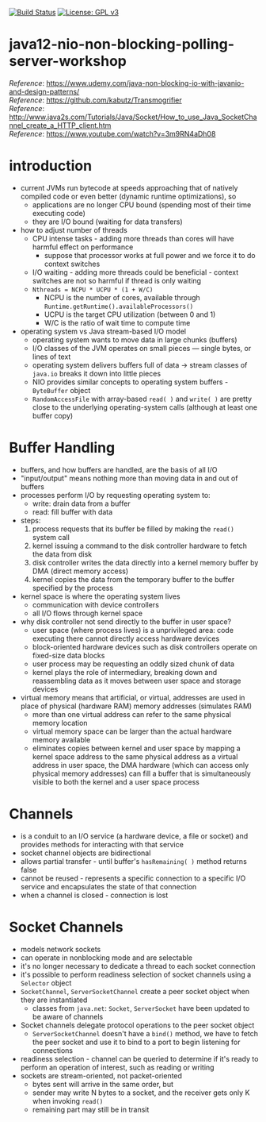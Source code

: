 [![Build Status](https://travis-ci.com/mtumilowicz/java12-nio-non-blocking-polling-server-workshop.svg?branch=master)](https://travis-ci.com/mtumilowicz/java12-nio-non-blocking-polling-server-workshop)
[![License: GPL v3](https://img.shields.io/badge/License-GPLv3-blue.svg)](https://www.gnu.org/licenses/gpl-3.0)

# java12-nio-non-blocking-polling-server-workshop 

_Reference_: https://www.udemy.com/java-non-blocking-io-with-javanio-and-design-patterns/  
_Reference_: https://github.com/kabutz/Transmogrifier  
_Reference_: http://www.java2s.com/Tutorials/Java/Socket/How_to_use_Java_SocketChannel_create_a_HTTP_client.htm  
_Reference_: https://www.youtube.com/watch?v=3m9RN4aDh08

# introduction
* current JVMs run bytecode at speeds approaching that of natively compiled code or even better (dynamic 
runtime optimizations), so
    * applications are no longer CPU bound (spending most of their time executing code) 
    * they are I/O bound (waiting for data transfers)
* how to adjust number of threads
    * CPU intense tasks - adding more threads than cores will have harmful effect on performance
        * suppose that processor works at full power and we force it to do context switches
    * I/O waiting - adding more threads could be beneficial - context switches are not so harmful
    if thread is only waiting
    * `Nthreads = NCPU * UCPU * (1 + W/C)`
        * NCPU is the number of cores, available through 
        `Runtime.getRuntime().availableProcessors()`
        * UCPU is the target CPU utilization (between 0 and 1)
        * W/C is the ratio of wait time to compute time
* operating system vs Java stream-based I/O model
    * operating system wants to move data in large chunks (buffers)
    * I/O classes of the JVM operates on small pieces — single bytes, or lines of text
    * operating system delivers buffers full of data -> stream classes of `java.io` breaks it down into little pieces
    * NIO provides similar concepts to operating system buffers - `ByteBuffer` object
    * `RandomAccessFile` with array-based `read( )` and `write( )` are pretty close to the underlying 
    operating-system calls (although at least one buffer copy)

# Buffer Handling
* buffers, and how buffers are handled, are the basis of all I/O
* "input/output" means nothing more than moving data in and out of buffers
* processes perform I/O by requesting operating system to:
    * write: drain data from a buffer 
    * read: fill buffer with data
* steps:
    1. process requests that its buffer be filled by making the `read()` system call
    1. kernel issuing a command to the disk controller hardware to fetch the data from disk
    1. disk controller writes the data directly into a kernel memory buffer by DMA (direct memory access)
    1. kernel copies the data from the temporary buffer to the buffer specified by the process
* kernel space is where the operating system lives
    * communication with device controllers
    * all I/O flows through kernel space
* why disk controller not send directly to the buffer in user space?
    * user space (where process lives) is a unprivileged area: code executing there cannot directly access 
    hardware devices
    * block-oriented hardware devices such as disk controllers operate on fixed-size data blocks 
    * user process may be requesting an oddly sized chunk of data 
    * kernel plays the role of intermediary, breaking down and reassembling data as it moves between 
    user space and storage devices
* virtual memory means that artificial, or virtual, addresses are used in place of physical 
(hardware RAM) memory addresses (simulates RAM)
    * more than one virtual address can refer to the same physical memory location
    * virtual memory space can be larger than the actual hardware memory available
    * eliminates copies between kernel and user space by mapping a kernel space address to the same 
    physical address as a virtual address in user space, the DMA hardware (which can access only physical 
    memory addresses) can fill a buffer that is simultaneously visible to both the kernel and a user space process
    
# Channels
* is a conduit to an I/O service (a hardware device, a file or socket) and provides methods for 
interacting with that service
* socket channel objects are bidirectional
* allows partial transfer - until buffer's `hasRemaining( )` method returns false
* cannot be reused - represents a specific connection to a specific I/O service and encapsulates 
the state of that connection 
* when a channel is closed - connection is lost

# Socket Channels
* models network sockets
* can operate in nonblocking mode and are selectable
* it's no longer necessary to dedicate a thread to each socket connection 
* it's possible to perform readiness selection of socket channels using a `Selector` object
* `SocketChannel`, `ServerSocketChannel` create a peer socket object when they are instantiated
    * classes from `java.net`: `Socket`, `ServerSocket` have been updated to be aware of channels
* Socket channels delegate protocol operations to the peer socket object
    * `ServerSocketChannel` doesn't have a `bind()` method, we have to fetch the peer
      socket and use it to bind to a port to begin listening for connections
* readiness selection - channel can be queried to determine if it's ready to perform an operation of interest, 
such as reading or writing
* sockets are stream-oriented, not packet-oriented
    * bytes sent will arrive in the same order, but
    * sender may write N bytes to a socket, and the receiver gets only K when invoking `read()` 
    - remaining part may still be in transit
